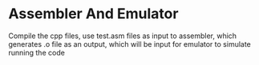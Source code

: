 # Assembler And Emulator
Compile the cpp files, use test.asm files as input to assembler, which generates .o file as an output, which will be input for emulator to simulate running the code
